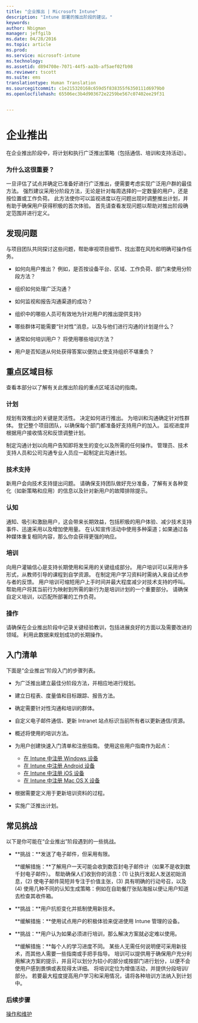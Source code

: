 ```yaml
---
title: "企业推出 | Microsoft Intune"
description: "Intune 部署的推出阶段的建议。"
keywords: 
author: Nbigman
manager: jeffgilb
ms.date: 04/28/2016
ms.topic: article
ms.prod: 
ms.service: microsoft-intune
ms.technology: 
ms.assetid: d894708e-7071-44f5-aa3b-af5aef02fb98
ms.reviewer: tscott
ms.suite: ems
translationtype: Human Translation
ms.sourcegitcommit: c1e215320168c659d5f838355f6350111d6979b0
ms.openlocfilehash: 65506ec3b4d903672e2259be567c07402ee29f31


---
```


# 企业推出
在企业推出阶段中，将计划和执行广泛推出策略（包括通信、培训和支持活动）。

### 为什么这很重要？
一旦评估了试点并确定已准备好进行广泛推出，便需要考虑实现广泛用户群的最佳方法。 强烈建议采用分阶段方法，无论是针对每周选择的一定数量的用户，还是按位置或工作负荷。 此方法使你可以监视进度以在问题出现时调整推出计划，并有助于确保用户获得积极的首次体验。
首先请查看发现问题以帮助对推出阶段确定范围并进行定义。

## 发现问题
与项目团队共同探讨这些问题，帮助审视项目细节、找出潜在风险和明确可操作任务。

-   如何向用户推出？ 例如，是否按设备平台、区域、工作负荷、部门来使用分阶段方法？

-   组织如何处理广泛沟通？

-   如何监视和报告沟通渠道的成功？

-   组织中的哪些人员可有效地为针对用户的推出提供支持》

-   哪些群体可能需要“针对性”消息，以及与他们进行沟通的计划是什么？

-   通常如何培训用户？ 将使用哪些培训方法？

-   用户是否知道从何处获得答案以便防止使支持组织不堪重负？

## 重点区域目标
查看本部分以了解有关此推出阶段的重点区域活动的指南。

### 计划
规划有效推出的关键是灵活性。 决定如何进行推出。 为培训和沟通确定针对性群体。 登记整个项目团队，以确保每个部门都准备好支持用户的加入。
监视进度并根据用户接收情况和反馈调整计划。

制定沟通计划以向用户告知即将发生的变化以及所需的任何操作。 管理员、技术支持人员和公司沟通专业人员应一起制定此沟通计划。

### 技术支持
新用户会向技术支持提出问题。 请确保支持团队做好充分准备，了解有关各种变化（如新策略和应用）的信息以及针对新用户的故障排除提示。

### 认知
通知、吸引和激励用户，这会带来长期效益，包括积极的用户体验、减少技术支持事件、迅速采用以及增加使用量。 在认知宣传活动中使用多种渠道；如果通过各种媒体重复相同内容，那么你会获得更强的响应。

### 培训
向用户灌输信心是支持长期使用和采用的关键组成部分。 用户培训可以采用许多形式，从教师引导的课程到自学资源。 在制定用户学习资料时需纳入来自试点参与者的反馈。 用户培训可缩短用户上手时间并最大程度减少对技术支持的呼叫。 帮助用户将其当前行为映射到所需的新行为是培训计划的一个重要部分。 请确保自定义培训，以匹配所部署的工作负荷。

### 操作
请确保在企业推出阶段中记录关键经验教训，包括进展良好的方面以及需要改进的领域。 利用此数据来规划成功的长期操作。

## 入门清单
下面是“企业推出”阶段入门的步骤列表。

-   为广泛推出建立最佳分阶段方法，并相应地进行规划。

-   建立日程表、度量值和目标跟踪、报告方法。

-   确定需要针对性沟通和培训的群体。

-   自定义电子邮件通信、更新 Intranet 站点标识当前所有者以更新通信/资源。

-   概述将使用的培训方法。

-   为用户创建快速入门清单和注册指南。
    使用这些用户指南作为起点：
    -  [在 Intune 中注册 Windows 设备](/intune/enduser/enroll-your-device-in-intune-windows)
    -  [在 Intune 中注册 Android 设备](/intune/enduser/enroll-your-device-in-intune-android)
    -  [在 Intune 中注册 iOS 设备](/intune/enduser/enroll-your-device-in-intune-ios)
    -  [在 Intune 中注册 Mac OS X 设备](/intune/enduser/enroll-your-device-in-intune-mac-os-x)

-   根据需要定义用于更新培训资料的过程。

-   实施广泛推出计划。

## 常见挑战
以下是你可能在“企业推出”阶段遇到的一些挑战。

-   **挑战：**发送了电子邮件，但采用有限。

    **缓解措施：**了解用户一天可能会收到数百封电子邮件计（如果不是收到数千封电子邮件）。 帮助确保人们收到你的消息：(1) 让执行发起人发送初始消息，(2) 使电子邮件简短并专注于价值主张，(3) 具有明确的行动号召，以及 (4) 使用几种不同的认知生成策略：例如在自助餐厅张贴海报以便让用户知道去检查其收件箱。

-   **挑战：**用户抗拒变化并抵制使用新技术。

    **缓解措施：**使用试点用户的积极体验来促进使用 Intune 管理的设备。

-   **挑战：**用户认为如果必须进行培训，那么解决方案就必定难以使用。

    **缓解措施：**每个人的学习进度不同。 某些人无需任何说明便可采用新技术，而其他人需要一些指南或手把手指导。 培训可以提供用于确保用户充分利用解决方案的提示，并且可以划分为较小的部分或按部门进行划分，以便不会使用户感到畏惧或表现得太详细。 将培训定位为增值活动，并提供分段培训/部分。 若要最大程度提高用户学习和采用情况，请将各种培训方法纳入到计划中。

### 后续步骤
[操作和维护](operations-and-maintenance.md)



<!--HONumber=Jul16_HO3-->


